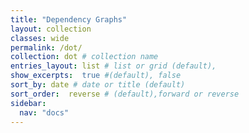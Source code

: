 ```yaml
---
title: "Dependency Graphs"
layout: collection
classes: wide
permalink: /dot/
collection: dot # collection name
entries_layout: list # list or grid (default),
show_excerpts:  true #(default), false
sort_by: date # date or title (default)
sort_order:  reverse # (default),forward or reverse
sidebar:
  nav: "docs"
---
```


